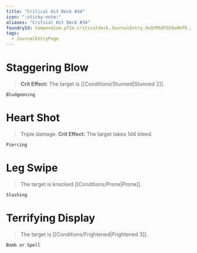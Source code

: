 ```yaml
---
title: "Critical Hit Deck #34"
icon: ":sticky-note:"
aliases: "Critical Hit Deck #34"
foundryId: Compendium.pf2e.criticaldeck.JournalEntry.OvQYM50fG50aOHfR.JournalEntryPage.UnOv3yIG2BFWBvOo
tags:
  - JournalEntryPage
---
```

# Staggering Blow

> **Crit Effect:** The target is [[Conditions/Stunned|Stunned 2]].

`Bludgeoning`

# Heart Shot

> Triple damage. **Crit Effect:** The target takes 1d4 bleed.

`Piercing`

# Leg Swipe

> The target is knocked [[Conditions/Prone|Prone]].

`Slashing`

# Terrifying Display

> The target is [[Conditions/Frightened|Frightened 3]].

`Bomb or Spell`